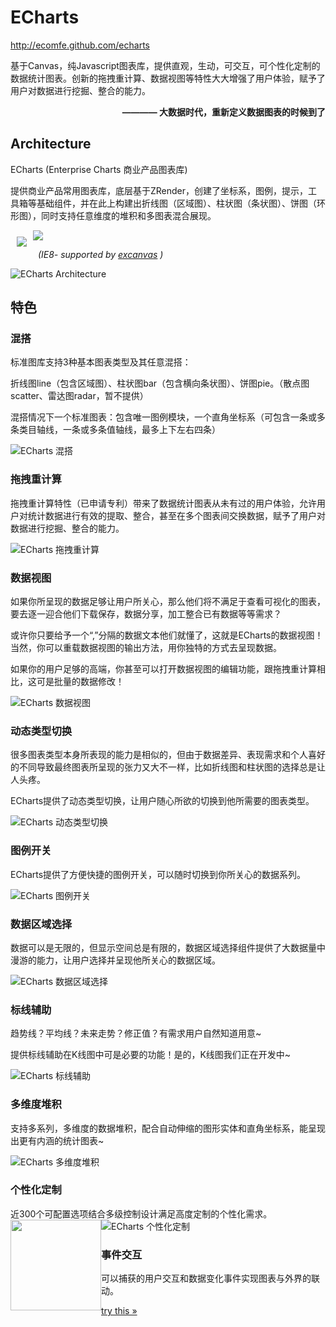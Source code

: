 ECharts
=======
http://ecomfe.github.com/echarts

基于Canvas，纯Javascript图表库，提供直观，生动，可交互，可个性化定制的数据统计图表。创新的拖拽重计算、数据视图等特性大大增强了用户体验，赋予了用户对数据进行挖掘、整合的能力。

<p style="text-align:right;"><strong>———— 大数据时代，重新定义数据图表的时候到了</strong></p>

Architecture
------------
ECharts (Enterprise Charts 商业产品图表库)

提供商业产品常用图表库，底层基于ZRender，创建了坐标系，图例，提示，工具箱等基础组件，并在此上构建出折线图（区域图）、柱状图（条状图）、饼图（环形图），同时支持任意维度的堆积和多图表混合展现。

<div style="float:left;margin:10px 10px 30px 10px;"><img src="doc/asset/img/device.png" /></div>
<div>
    <img src="doc/asset/img/explorer.png" />
    <p>&nbsp;&nbsp;<i>(IE8- supported by <a href="https://code.google.com/p/explorercanvas/" target="_blank">excanvas</a> )</i></p>
</div>

![ECharts Architecture](doc/asset/img/architecture.png)

特色
----
### 混搭
标准图库支持3种基本图表类型及其任意混搭：

折线图line（包含区域图）、柱状图bar（包含横向条状图）、饼图pie。（散点图scatter、雷达图radar，暂不提供）

混搭情况下一个标准图表：包含唯一图例模块，一个直角坐标系（可包含一条或多条类目轴线，一条或多条值轴线，最多上下左右四条）

![ECharts 混搭](doc/asset/img/mix.jpg)

### 拖拽重计算
拖拽重计算特性（已申请专利）带来了数据统计图表从未有过的用户体验，允许用户对统计数据进行有效的提取、整合，甚至在多个图表间交换数据，赋予了用户对数据进行挖掘、整合的能力。

![ECharts 拖拽重计算](doc/asset/img/draggable.gif)

### 数据视图
如果你所呈现的数据足够让用户所关心，那么他们将不满足于查看可视化的图表，要去逐一迎合他们下载保存，数据分享，加工整合已有数据等等需求？

或许你只要给予一个“,”分隔的数据文本他们就懂了，这就是ECharts的数据视图！当然，你可以重载数据视图的输出方法，用你独特的方式去呈现数据。

如果你的用户足够的高端，你甚至可以打开数据视图的编辑功能，跟拖拽重计算相比，这可是批量的数据修改！

![ECharts 数据视图](doc/asset/img/dataView.gif)

### 动态类型切换
很多图表类型本身所表现的能力是相似的，但由于数据差异、表现需求和个人喜好的不同导致最终图表所呈现的张力又大不一样，比如折线图和柱状图的选择总是让人头疼。

ECharts提供了动态类型切换，让用户随心所欲的切换到他所需要的图表类型。

![ECharts 动态类型切换](doc/asset/img/magicType.gif)

### 图例开关
ECharts提供了方便快捷的图例开关，可以随时切换到你所关心的数据系列。



![ECharts 图例开关](doc/asset/img/legendSelected.gif)

### 数据区域选择
数据可以是无限的，但显示空间总是有限的，数据区域选择组件提供了大数据量中漫游的能力，让用户选择并呈现他所关心的数据区域。

![ECharts 数据区域选择](doc/asset/img/datazoom.gif)

### 标线辅助
趋势线？平均线？未来走势？修正值？有需求用户自然知道用意~

提供标线辅助在K线图中可是必要的功能！是的，K线图我们正在开发中~

![ECharts 标线辅助](doc/asset/img/mark.gif)

### 多维度堆积
支持多系列，多维度的数据堆积，配合自动伸缩的图形实体和直角坐标系，能呈现出更有内涵的统计图表~

![ECharts 多维度堆积](doc/asset/img/multiStack.png)

### 个性化定制
近300个可配置选项结合多级控制设计满足高度定制的个性化需求。
<img src="doc/asset/img/doc/multiControl.jpg" style="height:145px;float:left"/>
![ECharts 个性化定制](doc/asset/img/custom.png)


### 事件交互
可以捕获的用户交互和数据变化事件实现图表与外界的联动。

<a href="doc/example/event.html" target="_blank">try this &raquo;</a>
